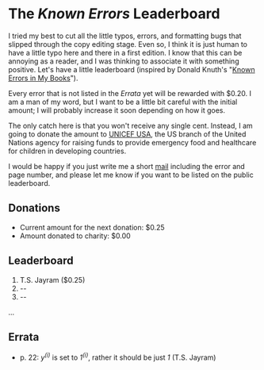 The *Known Errors* Leaderboard
========================

I tried my best to cut all the little typos, errors, and formatting bugs that slipped through the copy editing stage. Even so, I think it is just human to have a little typo here and there in a first edition. I know that this can be annoying as a reader, and I was thinking to associate it with something positive. Let's have a little leaderboard (inspired by Donald Knuth's "[Known Errors in My Books](http://www-cs-faculty.stanford.edu/~uno/books.html)").

Every error that is not listed in the *Errata* yet will be rewarded with $0.20. I am a man of my word, but I want to be a little bit careful with the initial amount; I will probably increase it soon depending on how it goes.

The only catch here is that you won't receive any single cent. Instead, I am going to donate the amount to [UNICEF USA](http://www.unicefusa.org), the US branch of the United Nations agency for raising funds to provide emergency food and healthcare for children in developing countries.

I would be happy if you just write me a short [mail](mailto:mail@sebastianraschka.com) including the error and page number, and please let me know if you want to be listed on the public leaderboard.

## Donations

- Current amount for the next donation: $0.25
- Amount donated to charity: $0.00

## Leaderboard

1. T.S. Jayram ($0.25)
2. --
3. --

...

## Errata

- p. 22:  *y<sup>(i)</sup>* is set to *1<sup>(i)</sup>*, rather it should be just *1* (T.S. Jayram)

